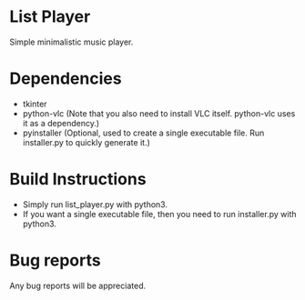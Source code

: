 # List Player
Simple minimalistic music player.

# Dependencies
- tkinter
- python-vlc (Note that you also need to install VLC itself. python-vlc uses it as a dependency.)
- pyinstaller (Optional, used to create a single executable file. Run installer.py to quickly generate it.)

# Build Instructions
- Simply run list_player.py with python3.
- If you want a single executable file, then you need to run installer.py with python3.

# Bug reports
Any bug reports will be appreciated.

